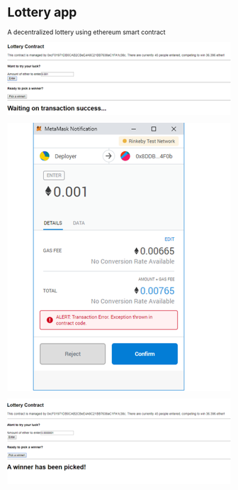# Lottery app
A decentralized lottery using ethereum smart contract

![image](f2.png)

![image](f3.png)

![image](l1.png)
